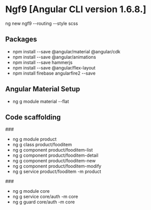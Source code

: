 # Ngf9 [Angular CLI version 1.6.8.]
ng new ngf9 --routing --style scss

## Packages
- npm install --save @angular/material @angular/cdk
- npm install --save @angular/animations
- npm install --save hammerjs
- npm install --save @angular/flex-layout
- npm install firebase angularfire2 --save

## Angular Material Setup
- ng g module material --flat

## Code scaffolding
###<!-- Product module setup -->
- ng g module product
- ng g class product/fooditem
- ng g component product/fooditem-list
- ng g component product/fooditem-detail
- ng g component product/fooditem-new
- ng g component product/fooditem-modify
- ng g service product/fooditem -m product

###<!-- Core module setup -->
- ng g module core
- ng g service core/auth -m core
- ng g guard core/auth -m core



